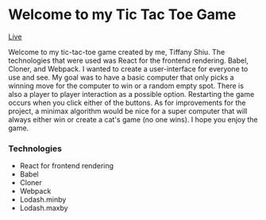 # Welcome to my Tic Tac Toe Game 

[Live](https://tjshiu.github.io/tic_tac_toe/)

Welcome to my tic-tac-toe game created by me, Tiffany Shiu. The technologies that were used was React for the frontend rendering. Babel, Cloner, and Webpack. I wanted to create a user-interface for everyone to use and see. My goal was to have a basic computer that only picks a winning move for the computer to win or a random empty spot. There is also a player to player interaction as a possible option. Restarting the game occurs when you click either of the buttons. As for improvements for the project, a minimax algorithm would be nice for a super computer that will always either win or create a cat's game (no one wins). I hope you enjoy the game. 

### Technologies

- React for frontend rendering
- Babel
- Cloner
- Webpack
- Lodash.minby
- Lodash.maxby

